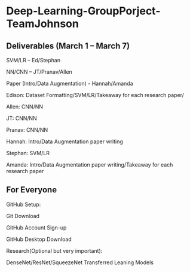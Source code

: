 # Deep-Learning-GroupPorject-TeamJohnson
## Deliverables (March 1 – March 7) 

SVM/LR – Ed/Stephan 

NN/CNN – JT/Pranav/Allen 

Paper (Intro/Data Augmentation) - Hannah/Amanda 

 

Edison: Dataset Formatting/SVM/LR/Takeaway for each research paper/ 

Allen: CNN/NN 

JT: CNN/NN 

Pranav: CNN/NN 

Hannah: Intro/Data Augmentation paper writing 

Stephan: SVM/LR 

Amanda: Intro/Data Augmentation paper writing/Takeaway for each research paper 

 

## For Everyone 

GitHub Setup: 

Git Download 

GitHub Account Sign-up 

GitHub Desktop Download 

Research(Optional but very important): 

DenseNet/ResNet/SqueezeNet Transferred Leaning Models 
